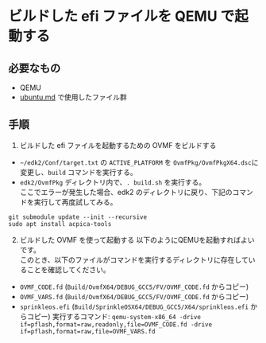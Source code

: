 # ビルドした efi ファイルを QEMU で起動する
## 必要なもの
* QEMU
* [ubuntu.md](ubuntu.md) で使用したファイル群
## 手順
1. ビルドした efi ファイルを起動するための OVMF をビルドする
* `~/edk2/Conf/target.txt` の `ACTIVE_PLATFORM` を `OvmfPkg/OvmfPkgX64.dsc`に変更し、`build` コマンドを実行する。
* `edk2/OvmfPkg` ディレクトリ内で、`. build.sh` を実行する。  
ここでエラーが発生した場合、edk2 のディレクトリに戻り、下記のコマンドを実行して再度試してみる。
```
git submodule update --init --recursive
sudo apt install acpica-tools
```
2. ビルドした OVMF を使って起動する
以下のようにQEMUを起動すればよいです。  
このとき、以下のファイルがコマンドを実行するディレクトリに存在していることを確認してください。
* `OVMF_CODE.fd` (`Build/OvmfX64/DEBUG_GCC5/FV/OVMF_CODE.fd` からコピー)
* `OVMF_VARS.fd` (`Build/OvmfX64/DEBUG_GCC5/FV/OVMF_CODE.fd` からコピー)
* `sprinkleos.efi` (`Build/SprinkleOSX64/DEBUG_GCC5/X64/sprinkleos.efi` からコピー)
実行するコマンド: `qemu-system-x86_64 -drive if=pflash,format=raw,readonly,file=OVMF_CODE.fd -drive if=pflash,format=raw,file=OVMF_VARS.fd`
